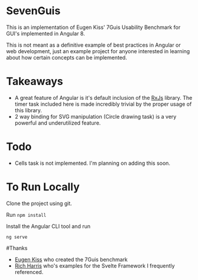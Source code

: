 # SevenGuis

This is an implementation of Eugen Kiss' 7Guis Usability Benchmark 
for GUI's implemented in Angular 8.

This is not meant as a definitive example of best practices in Angular or web development,
just an example project for anyone interested in learning about how certain concepts can be implemented.


# Takeaways
* A great feature of Angular is it's default inclusion of the [RxJs](https://rxjs-dev.firebaseapp.com/) library.
The timer task included here is made incredibly trivial by the proper usage of this library.
* 2 way binding for SVG manipulation (Circle drawing task) is a very powerful and underutilized feature.

# Todo
* Cells task is not implemented. I'm planning on adding this soon. 

# To Run Locally

Clone the project using git.

Run `npm install`

Install the Angular CLI tool and run

`ng serve`

#Thanks
* [Eugen Kiss](https://eugenkiss.github.io/7guis/) who created the 7Guis benchmark
* [Rich Harris](https://github.com/Rich-Harris) who's examples for the Svelte Framework I frequently referenced.


